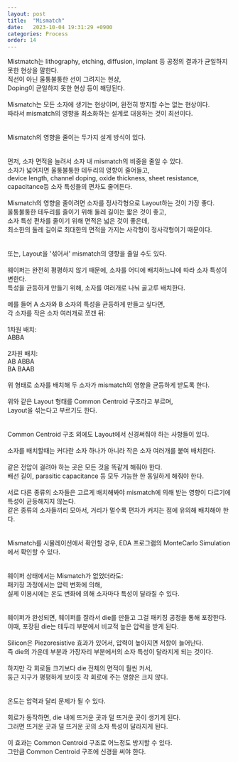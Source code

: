```yaml
---
layout: post
title:  "Mismatch"
date:   2023-10-04 19:31:29 +0900
categories: Process
order: 14
---
```


Mistmatch는 lithography, etching, diffusion, implant 등 공정의 결과가 균일하지 못한 현상을 말한다.<br>
직선이 아닌 울퉁불퉁한 선이 그려지는 현상,<br>
Doping이 균일하지 못한 현상 등이 해당된다.<br>
<br>
Mismatch는 모든 소자에 생기는 현상이며, 완전히 방지할 수는 없는 현상이다.<br>
따라서 mismatch의 영향을 최소화하는 설계로 대응하는 것이 최선이다.<br>
<br>
<br>
Mismatch의 영향을 줄이는 두가지 설계 방식이 있다.<br>
<br>
<br>
먼저, 소자 면적을 늘려서 소자 내 mismatch의 비중을 줄일 수 있다.<br>
소자가 넓어지면 울퉁불퉁한 테두리의 영향이 줄어들고,<br>
device length, channel doping, oxide thickness, sheet resistance, capacitance등 소자 특성들의 편차도 줄어든다.<br>
<br>
Mismatch의 영향을 줄이려면 소자를 정사각형으로 Layout하는 것이 가장 좋다.<br>
울퉁불퉁한 테두리를 줄이기 위해 둘레 길이는 짧은 것이 좋고,<br>
소자 특성 편차를 줄이기 위해 면적은 넓은 것이 좋은데,<br>
최소한의 둘레 길이로 최대한의 면적을 가지는 사각형이 정사각형이기 때문이다.<br>
<br>
<br>
또는, Layout을 '섞어서' mismatch의 영향을 줄일 수도 있다.<br>
<br>
웨이퍼는 완전히 평평하지 않기 때문에, 소자를 어디에 배치하느냐에 따라 소자 특성이 변한다.<br>
특성을 균등하게 만들기 위해, 소자를 여러개로 나눠 골고루 배치한다.<br>
<br>
예를 들어 A 소자와 B 소자의 특성을 균등하게 만들고 싶다면,<br>
각 소자를 작은 소자 여러개로 쪼갠 뒤:<br>
<br>
1차원 배치:<br>
ABBA<br>
<br>
2차원 배치:<br>
AB ABBA<br>
BA BAAB<br>
<br>
위 형태로 소자를 배치해 두 소자가 mismatch의 영향을 균등하게 받도록 한다.<br>
<br>
위와 같은 Layout 형태를 Common Centroid 구조라고 부르며,<br>
Layout을 섞는다고 부르기도 한다.<br>
<br>
<br>
Common Centroid 구조 외에도 Layout에서 신경써줘야 하는 사항들이 있다.<br>
<br>
소자를 배치할때는 커다란 소자 하나가 아니라 작은 소자 여러개를 붙여 배치한다.<br>
<br>
같은 전압이 걸려야 하는 곳은 모든 것을 똑같게 해줘야 한다.<br>
배선 길이, parasitic capacitance 등 모두 가능한 한 동일하게 해줘야 한다.<br>
<br>
서로 다른 종류의 소자들은 고르게 배치해봐야 mismatch에 의해 받는 영향이 다르기에 특성이 균등해지지 않는다.<br>
같은 종류의 소자들끼리 모아서, 거리가 멀수록 편차가 커지는 점에 유의해 배치해야 한다.<br>
<br>
<br>
Mismatch를 시뮬레이션에서 확인할 경우, EDA 프로그램의 MonteCarlo Simulation에서 확인할 수 있다.<br>
<br>
<br>
웨이퍼 상태에서는 Mismatch가 없었더라도:<br>
패키징 과정에서는 압력 변화에 의해,<br>
실제 이용시에는 온도 변화에 의해 소자마다 특성이 달라질 수 있다.<br>
<br>
<br>
웨이퍼가 완성되면, 웨이퍼를 잘라서 die를 만들고 그걸 패키징 공정을 통해 포장한다.<br>
이때, 포장된 die는 테두리 부분에서 비교적 높은 압력을 받게 된다.<br>
<br>
Silicon은 Piezoresistive 효과가 있어서, 압력이 높아지면 저항이 늘어난다.<br>
즉 die의 가운데 부분과 가장자리 부분에서의 소자 특성이 달라지게 되는 것이다.<br>
<br>
하지만 각 회로들 크기보다 die 전체의 면적이 훨씬 커서,<br>
둥근 지구가 평평하게 보이듯 각 회로에 주는 영향은 크지 않다.<br>
<br>
<br>
온도는 압력과 달리 문제가 될 수 있다.<br>
<br>
회로가 동작하면, die 내에 뜨거운 곳과 덜 뜨거운 곳이 생기게 된다.<br>
그러면 뜨거운 곳과 덜 뜨거운 곳의 소자 특성이 달라지게 된다.<br>
<br>
이 효과는 Common Centroid 구조로 어느정도 방지할 수 있다.<br>
그만큼 Common Centroid 구조에 신경을 써야 한다.<br>